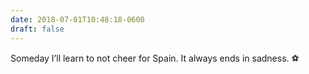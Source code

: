 ```yaml
---
date: 2018-07-01T10:48:18-0600
draft: false
---
```




Someday I’ll learn to not cheer for Spain. It always ends in sadness. ⚽️



